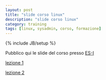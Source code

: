 ```yaml
---
layout: post
title: "slide corso linux"
description: "slide corso linux"
category: training
tags: [linux, sysadmin, corso, formazione]
---
```

{% include JB/setup %}

Pubblico qui le slide del corso presso [ES-I](http://www.es-i.it)

[lezione 1](http://ilmanzo.github.io/files/corso_linux_base_esi_2017/lezione01.html)

[lezione 2](http://ilmanzo.github.io/files/corso_linux_base_esi_2017/lezione02.html)